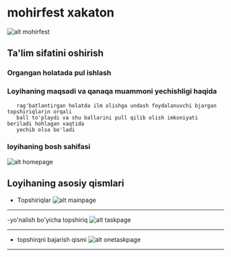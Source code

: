# mohirfest xakaton
![alt mohirfest](https://mohirdev.uz/wp-content/uploads/photo_2022-06-20_12-16-20.jpg)

## Ta'lim sifatini oshirish
### Organgan holatada pul ishlash

### Loyihaning maqsadi va qanaqa muammoni yechishligi haqida
```Loyiha asosan yoshlarni ilmga qizqtirish hisoblanadi yani 
   rag'batlantirgan holatda ilm olishga undash foydalanuvchi bjargan topshiriqlarin orqali 
   ball to'playdi va shu ballarini pull qilib olish imkoniyati beriladi hohlagan vaqtida 
   yechib olsa bo'ladi
```
### loyihaning bosh sahifasi
![alt homepage](https://res.cloudinary.com/dpg1r5zfp/image/upload/v1671616035/socialmediaapp/Screenshot_from_2022-12-21_14-38-58_cudr3x.png)

## Loyihaning asosiy qismlari
- Topshiriqlar
![alt mainpage](https://res.cloudinary.com/dpg1r5zfp/image/upload/v1671616035/socialmediaapp/Screenshot_from_2022-12-21_14-39-05_jwv16j.png)
<hr/>

-yo'nalish bo'yicha topshiriq
![alt taskpage](https://res.cloudinary.com/dpg1r5zfp/image/upload/v1671616035/socialmediaapp/Screenshot_from_2022-12-21_14-39-13_locsvf.png)
<hr/>

- topshirqni bajarish qismi
![alt onetaskpage](https://res.cloudinary.com/dpg1r5zfp/image/upload/v1671616035/socialmediaapp/Screenshot_from_2022-12-21_14-39-19_bt5ooe.png)
<hr/>
